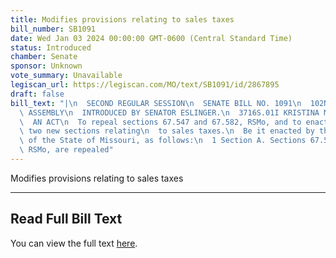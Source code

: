```yaml
---
title: Modifies provisions relating to sales taxes
bill_number: SB1091
date: Wed Jan 03 2024 00:00:00 GMT-0600 (Central Standard Time)
status: Introduced
chamber: Senate
sponsor: Unknown
vote_summary: Unavailable
legiscan_url: https://legiscan.com/MO/text/SB1091/id/2867895
draft: false
bill_text: "|\n  SECOND REGULAR SESSION\n  SENATE BILL NO. 1091\n  102ND GENERA L\
  \ ASSEMBLY\n  INTRODUCED BY SENATOR ESLINGER.\n  3716S.01I KRISTINA MARTIN, Secretary\n\
  \  AN ACT\n  To repeal sections 67.547 and 67.582, RSMo, and to enact in lieu thereof\
  \ two new sections relating\n  to sales taxes.\n  Be it enacted by the General Assembly\
  \ of the State of Missouri, as follows:\n  1 Section A. Sections 67.547 and 67.582,\
  \ RSMo, are repealed"
---
```

Modifies provisions relating to sales taxes

---

## Read Full Bill Text

You can view the full text [here](https://legiscan.com/MO/text/SB1091/id/2867895).
